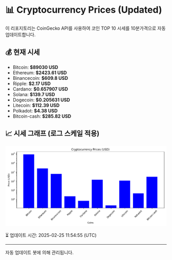 
# 📊 Cryptocurrency Prices (Updated)

이 리포지토리는 CoinGecko API를 사용하여 코인 TOP 10 시세를 10분가격으로 자동 업데이트합니다.

## 💰 현재 시세
- Bitcoin: **$89030 USD**
- Ethereum: **$2423.61 USD**
- Binancecoin: **$609.8 USD**
- Ripple: **$2.17 USD**
- Cardano: **$0.657907 USD**
- Solana: **$139.7 USD**
- Dogecoin: **$0.205631 USD**
- Litecoin: **$112.39 USD**
- Polkadot: **$4.38 USD**
- Bitcoin-cash: **$285.82 USD**

## 📈 시세 그래프 (로그 스케일 적용)
![Crypto Prices](crypto_prices.png)

⏳ 업데이트 시간: 2025-02-25 11:54:55 (UTC)

---
자동 업데이트 봇에 의해 관리됩니다.
